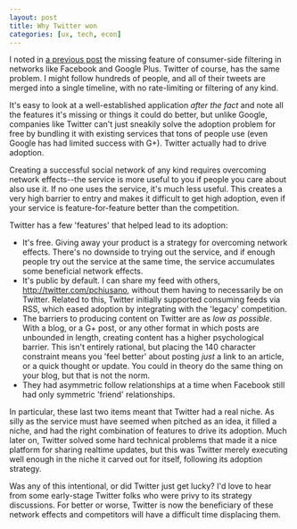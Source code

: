```yaml
---
layout: post
title: Why Twitter won
categories: [ux, tech, econ]
---
```


I noted in [a previous post](/2014-05-19/consumer-side-filtering.html) the missing feature of consumer-side filtering in networks like Facebook and Google Plus. Twitter of course, has the same problem. I might follow hundreds of people, and all of their tweets are merged into a single timeline, with no rate-limiting or filtering of any kind.

It's easy to look at a well-established application _after the fact_ and note all the features it's missing or things it could do better, but unlike Google, companies like Twitter can't just sneakily solve the adoption problem for free by bundling it with existing services that tons of people use (even Google has had limited success with G+). Twitter actually had to drive adoption.

Creating a successful social network of any kind requires overcoming network effects--the service is more useful to you if people you care about also use it. If no one uses the service, it's much less useful. This creates a very high barrier to entry and makes it difficult to get high adoption, even if your service is feature-for-feature better than the competition.

Twitter has a few 'features' that helped lead to its adoption:

* It's free. Giving away your product is a strategy for overcoming network effects. There's no downside to trying out the service, and if enough people try out the service at the same time, the service accumulates some beneficial network effects.
* It's public by default. I can share my feed with others, http://twitter.com/pchiusano, without them having to necessarily be on Twitter. Related to this, Twitter initially supported consuming feeds via RSS, which eased adoption by integrating with the 'legacy' competition.
* The barriers to producing content on Twitter are as _low as possible_. With a blog, or a G+ post, or any other format in which posts are unbounded in length, creating content has a higher psychological barrier. This isn't entirely rational, but placing the 140 character constraint means you 'feel better' about posting _just_ a link to an article, or a quick thought or update. You could in theory do the same thing on your blog, but that is not the norm.
* They had asymmetric follow relationships at a time when Facebook still had only symmetric 'friend' relationships.

In particular, these last two items meant that Twitter had a real niche. As silly as the service must have seemed when pitched as an idea, it filled a niche, and had the right combination of features to drive its adoption. Much later on, Twitter solved some hard technical problems that made it a nice platform for sharing realtime updates, but this was Twitter merely executing well enough in the niche it carved out for itself, following its adoption strategy.

Was any of this intentional, or did Twitter just get lucky? I'd love to hear from some early-stage Twitter folks who were privy to its strategy discussions. For better or worse, Twitter is now the beneficiary of these network effects and competitors will have a difficult time displacing them.
